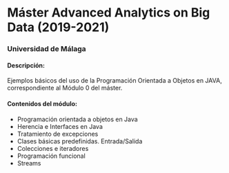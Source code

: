 # Máster Advanced Analytics on Big Data (2019-2021)
### Universidad de Málaga

#### Descripción:
Ejemplos básicos del uso de la Programación Orientada a Objetos en JAVA, correspondiente al Módulo 0 del máster.

#### Contenidos del módulo:
 - Programación orientada a objetos en Java
 - Herencia e Interfaces en Java
 - Tratamiento de excepciones
 - Clases básicas predefinidas. Entrada/Salida
 - Colecciones e iteradores
 - Programación funcional
 - Streams
